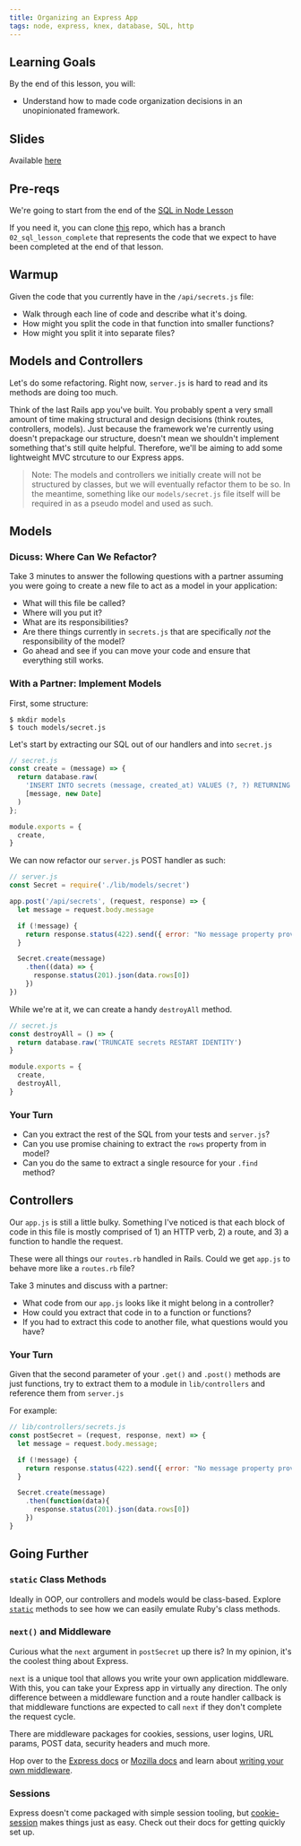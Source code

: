 ```yaml
---
title: Organizing an Express App
tags: node, express, knex, database, SQL, http
---
```


## Learning Goals

By the end of this lesson, you will:

*   Understand how to made code organization decisions in an unopinionated framework.

## Slides

Available [here](../slides/organizing_an_express_app)

## Pre-reqs

We're going to start from the end of the [SQL in Node Lesson](http://backend.turing.io/module4/lessons/sql-in-node)

If you need it, you can clone [this](https://github.com/turingschool-examples/secret-box-revisited) repo, which has a branch `02_sql_lesson_complete` that represents the code that we expect to have been completed at the end of that lesson.

## Warmup

Given the code that you currently have in the `/api/secrets.js` file:

* Walk through each line of code and describe what it's doing.
* How might you split the code in that function into smaller functions?
* How might you split it into separate files?

## Models and Controllers

Let's do some refactoring. Right now, `server.js` is hard to read and its methods are doing too much.

Think of the last Rails app you've built. You probably spent a very small amount of time making structural and design decisions (think routes, controllers, models). Just because the framework we're currently using doesn't prepackage our structure, doesn't mean we shouldn't implement something that's still quite helpful. Therefore, we'll be aiming to add some lightweight MVC strcuture to our Express apps.

> Note: The models and controllers we initially create will not be structured by classes, but we will eventually refactor them to be so. In the meantime, something like our `models/secret.js` file itself will be required in as a pseudo model and used as such.

## Models

### Dicuss: Where Can We Refactor?

Take 3 minutes to answer the following questions with a partner assuming you were going to create a new file to act as a model in your application:

* What will this file be called?
* Where will you put it?
* What are its responsibilities?
* Are there things currently in `secrets.js` that are specifically *not* the responsibility of the model?
* Go ahead and see if you can move your code and ensure that everything still works.

### With a Partner: Implement Models

First, some structure:

```
$ mkdir models
$ touch models/secret.js
```

Let's start by extracting our SQL out of our handlers and into `secret.js`

```js
// secret.js
const create = (message) => {
  return database.raw(
    'INSERT INTO secrets (message, created_at) VALUES (?, ?) RETURNING id, message',
    [message, new Date]
  )
};

module.exports = {
  create,
}
```

We can now refactor our `server.js` POST handler as such:

```js
// server.js
const Secret = require('./lib/models/secret')

app.post('/api/secrets', (request, response) => {
  let message = request.body.message

  if (!message) {
    return response.status(422).send({ error: "No message property provided!"})
  }

  Secret.create(message)
    .then((data) => {
      response.status(201).json(data.rows[0])
    })
})
```

While we're at it, we can create a handy `destroyAll` method.

```js
// secret.js
const destroyAll = () => {
  return database.raw('TRUNCATE secrets RESTART IDENTITY')
}

module.exports = {
  create,
  destroyAll,
}
```

### Your Turn

-   Can you extract the rest of the SQL from your tests and `server.js`?
-   Can you use promise chaining to extract the `rows` property from in model?
-   Can you do the same to extract a single resource for your `.find` method?

## Controllers

Our `app.js` is still a little bulky. Something I've noticed is that each block of code in this file is mostly comprised of 1) an HTTP verb, 2) a route, and 3) a function to handle the request.

These were all things our `routes.rb` handled in Rails. Could we get `app.js` to behave more like a `routes.rb` file?

Take 3 minutes and discuss with a partner:

* What code from our `app.js` looks like it might belong in a controller?
* How could you extract that code in to a function or functions?
* If you had to extract this code to another file, what questions would you have?

### Your Turn

Given that the second parameter of your `.get()` and `.post()` methods are just functions, try to extract them to a module in `lib/controllers` and reference them from `server.js`

For example:

```js
// lib/controllers/secrets.js
const postSecret = (request, response, next) => {
  let message = request.body.message;

  if (!message) {
    return response.status(422).send({ error: "No message property provided!"})
  }

  Secret.create(message)
    .then(function(data){
      response.status(201).json(data.rows[0])
    })
}
```

## Going Further

### `static` Class Methods

Ideally in OOP, our controllers and models would be class-based. Explore [`static`](https://developer.mozilla.org/en-US/docs/Web/JavaScript/Reference/Classes/static) methods to see how we can easily emulate Ruby's class methods.

### `next()` and Middleware

Curious what the `next` argument in `postSecret` up there is? In my opinion, it's the coolest thing about Express.

`next` is a unique tool that allows you write your own application middleware. With this, you can take your Express app in virtually any direction. The only difference between a middleware function and a route handler callback is that middleware functions are expected to call `next` if they don't complete the request cycle.

There are middleware packages for cookies, sessions, user logins, URL params, POST data, security headers and much more.

Hop over to the [Express docs](https://expressjs.com/) or [Mozilla docs](https://developer.mozilla.org/en-US/docs/Learn/Server-side/Express_Nodejs/Introduction#Using_middleware) and learn about [writing your own middleware](https://expressjs.com/en/guide/writing-middleware.html).

### Sessions

Express doesn't come packaged with simple session tooling, but [cookie-session](https://github.com/expressjs/cookie-session) makes things just as easy. Check out their docs for getting quickly set up.
